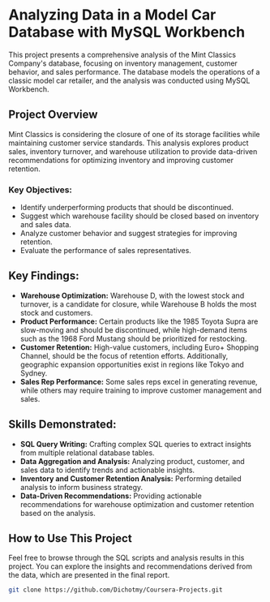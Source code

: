 
# Analyzing Data in a Model Car Database with MySQL Workbench

This project presents a comprehensive analysis of the Mint Classics Company's database, focusing on inventory management, customer behavior, and sales performance. The database models the operations of a classic model car retailer, and the analysis was conducted using MySQL Workbench.

## Project Overview

Mint Classics is considering the closure of one of its storage facilities while maintaining customer service standards. This analysis explores product sales, inventory turnover, and warehouse utilization to provide data-driven recommendations for optimizing inventory and improving customer retention.

### Key Objectives:

- Identify underperforming products that should be discontinued.
- Suggest which warehouse facility should be closed based on inventory and sales data.
- Analyze customer behavior and suggest strategies for improving retention.
- Evaluate the performance of sales representatives.

## Key Findings:

- **Warehouse Optimization:** Warehouse D, with the lowest stock and turnover, is a candidate for closure, while Warehouse B holds the most stock and customers.
- **Product Performance:** Certain products like the 1985 Toyota Supra are slow-moving and should be discontinued, while high-demand items such as the 1968 Ford Mustang should be prioritized for restocking.
- **Customer Retention:** High-value customers, including Euro+ Shopping Channel, should be the focus of retention efforts. Additionally, geographic expansion opportunities exist in regions like Tokyo and Sydney.
- **Sales Rep Performance:** Some sales reps excel in generating revenue, while others may require training to improve customer management and sales.

## Skills Demonstrated:

- **SQL Query Writing:** Crafting complex SQL queries to extract insights from multiple relational database tables.
- **Data Aggregation and Analysis:** Analyzing product, customer, and sales data to identify trends and actionable insights.
- **Inventory and Customer Retention Analysis:** Performing detailed analysis to inform business strategy.
- **Data-Driven Recommendations:** Providing actionable recommendations for warehouse optimization and customer retention based on the analysis.

## How to Use This Project

Feel free to browse through the SQL scripts and analysis results in this project. You can explore the insights and recommendations derived from the data, which are presented in the final report.

```bash
git clone https://github.com/Dichotmy/Coursera-Projects.git

